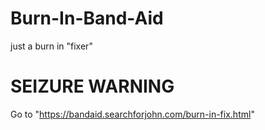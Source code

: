 # Burn-In-Band-Aid
just a burn in "fixer"

# SEIZURE WARNING
Go to "https://bandaid.searchforjohn.com/burn-in-fix.html"